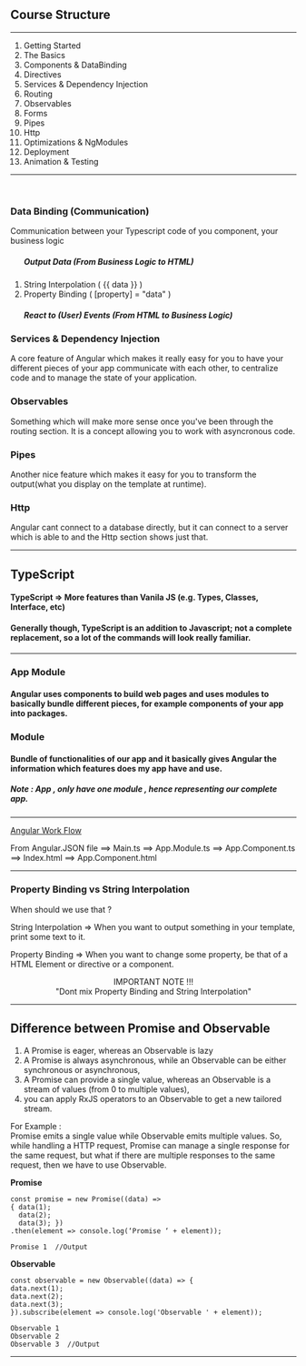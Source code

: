 ## Course Structure

---

<ol>
    <li>Getting Started</li>
    <li>The Basics</li>
    <li>Components & DataBinding</li>
    <li>Directives</li>
    <li>Services & Dependency Injection</li>
    <li>Routing</li>
    <li>Observables</li>
    <li>Forms</li>
    <li>Pipes</li>
    <li>Http</li>
    <li>Optimizations & NgModules</li>
    <li>Deployment</li>
    <li>Animation & Testing</li>
</ol>

---

<br/>

<h3>Data Binding (Communication)</h3>
<p>Communication between your Typescript code of you component, your business logic</p>
<ol>
    <h5>Output Data (From Business Logic to HTML)</h5>
    <li>String Interpolation ( {{ data }} )</li>
    <li>Property Binding ( [property] = "data" )</li>
</ol>

<ol>
    <h5>React to (User) Events (From HTML to Business Logic)</h5>
</ol>

<h3>Services & Dependency Injection</h3>
<p>A core feature of Angular which makes it really easy for you to have your different pieces of your app communicate with each other, to centralize code and to manage the state of your application.</p>

<h3>Observables</h3>
<p>Something which will make more sense once you've been through the routing section. It is a concept allowing you to work with asyncronous code.</p>

<h3>Pipes</h3>
<p>Another nice feature which makes it easy for you to transform the output(what you display on the template at runtime).</p>

<h3>Http</h3>
<p>Angular cant connect to a database directly, but it can connect to a server which is able to and the Http section shows just that.</p>

---

## TypeScript

<h4>TypeScript => More features than Vanila JS (e.g. Types, Classes, Interface, etc)</h4>
<h4>Generally though, TypeScript is an addition to Javascript; not a complete replacement, so a lot of the commands will look really familiar.</h4>

---

### App Module

<h4>Angular uses components to build web pages and uses modules to basically bundle different pieces, for example components of your app into packages.</h4>

### Module

<h4>Bundle of functionalities of our app and it basically gives Angular the information which features does my app have and use. </h4>

<h5>Note : App , only have one module , hence representing our complete app.</h5>

---

<a href="https://medium.com/siam-vit/how-an-angular-app-work-behind-the-scenes-angular-flow-dcc4d1df27bd">Angular Work Flow</a>

From Angular.JSON file ==> Main.ts ==> App.Module.ts ==> App.Component.ts ==> Index.html ==> App.Component.html

---

### Property Binding vs String Interpolation

When should we use that ?
<br/>

String Interpolation => When you want to output something in your template, print some text to it.

Property Binding => When you want to change some property, be that of a HTML Element or directive or a component.

<p style="text-align : center">IMPORTANT NOTE !!! <br/> "Dont mix Property Binding and String Interpolation"</p>

---

## Difference between Promise and Observable

<ol>
    <li>A Promise is eager, whereas an Observable is lazy</li>
    <li>A Promise is always asynchronous, while an Observable can be either synchronous or asynchronous,</li>
    <li>A Promise can provide a single value, whereas an Observable is a stream of values (from 0 to multiple values),</li>
    <li> you can apply RxJS operators to an Observable to get a new tailored stream.</li>
</ol>

For Example : <br/>
Promise emits a single value while Observable emits multiple values. So, while handling a HTTP request, Promise can manage a single response for the same request, but what if there are multiple responses to the same request, then we have to use Observable.

<strong>Promise</strong>

```
const promise = new Promise((data) =>
{ data(1);
  data(2);
  data(3); })
.then(element => console.log(‘Promise ‘ + element));

Promise 1  //Output
```

<strong>Observable</strong>

```
const observable = new Observable((data) => {
data.next(1);
data.next(2);
data.next(3);
}).subscribe(element => console.log('Observable ' + element));

Observable 1
Observable 2
Observable 3  //Output
```

---
